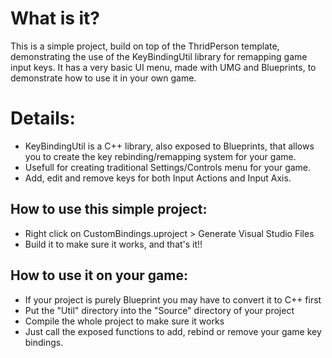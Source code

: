 # **What is it?**
This is a simple project, build on top of the ThridPerson template, demonstrating the use of the KeyBindingUtil library for remapping game input keys.
It has a very basic UI menu, made with UMG and Blueprints, to demonstrate how to use it in your own game.

# **Details:**
* KeyBindingUtil is a C++ library, also exposed to Blueprints, that allows you to create the key rebinding/remapping system for your game.
* Usefull for creating traditional Settings/Controls menu for your game.
* Add, edit and remove keys for both Input Actions and Input Axis.

## How to use this simple project:
* Right click on CustomBindings.uproject > Generate Visual Studio Files
* Build it to make sure it works, and that's it!!

## How to use it on your game:
* If your project is purely Blueprint you may have to convert it to C++ first
* Put the "Util" directory into the "Source" directory of your project
* Compile the whole project to make sure it works
* Just call the exposed functions to add, rebind or remove your game key bindings.
